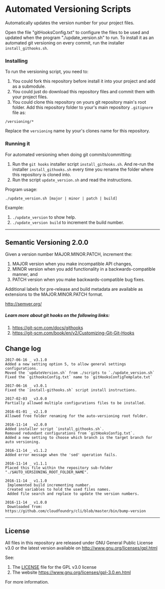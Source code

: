 
# Automated Versioning Scripts

Automatically updates the version number for your project files.

Open the file "gitHooksConfig.txt" to configure the files to be used and updated when the program
"./update_version.sh" to run. To install it as an automated git versioning on every commit, run
the installer `install_githooks.sh`.



### Installing

To run the versioning script, you need to:

1. You could fork this repository before install it into your project and add as a submodule.
1. You could just do download this repository files and commit them with your project files.
1. You could clone this repository on yours git repository main's root folder.
Add this repository folder to your's main repository `.gitignore` file as:
```
/versioning/*
```
Replace the `versioning` name by your's clones name for this repository.



### Running it

For automated versioning when doing git commits/committing:

1. Run the `git hooks` installer script `install_githooks.sh`. And re-run the installer
`install_githooks.sh` every time you rename the folder where this repository is cloned into.
1. Run the script `update_version.sh` and read the instructions.

Program usage:
```
./update_version.sh [major | minor | patch | build]
```
Example:

1. `./update_version` to show help.
1. `./update_version build` to increment the build number.



___
## Semantic Versioning 2.0.0

Given a version number MAJOR.MINOR.PATCH, increment the:

1. MAJOR version when you make incompatible API changes,
1. MINOR version when you add functionality in a backwards-compatible manner, and
1. PATCH version when you make backwards-compatible bug fixes.

Additional labels for pre-release and build metadata are available as extensions to the
MAJOR.MINOR.PATCH format.

http://semver.org/



##### Learn more about git hooks on the following links:

1. https://git-scm.com/docs/githooks
2. https://git-scm.com/book/en/v2/Customizing-Git-Git-Hooks



## Change log
```
2017-06-16 _ v3.1.0
Added a new setting option 5, to allow general settings configurations.
Moved the `updateVersion.sh` from ./scripts to `./update_version.sh`
Fixed the `githooksConfig.txt` name to `gitHooksConfigTemplate.txt`

2017-06-16 _ v3.0.1
Fixed the `install-githooks.sh` script install instructions.

2017-02-03 _ v3.0.0
Partially allowed multiple configurations files to be installed.

2016-01-01 _ v2.1.0
Allowed free folder renaming for the auto-versioning root folder.

2016-11-14 _ v2.0.0
Added installer script `install_githooks.sh`.
Removed redundant configurations from `gitHooksConfig.txt`.
Added a new setting to choose which branch is the target branch for auto versioning.

2016-11-14 _ v1.1.2
Added error message when the 'sed' operation fails.

2016-11-14 _ v1.1.1
Placed this file within the repository sub-folder "./$AUTO_VERSIONING_ROOT_FOLDER_NAME".

2016-11-14 _ v1.1.0
 Implemented build incrementing number.
 Created variables to hold the used files names.
 Added file search and replace to update the version numbers.

2016-11-14 _ v1.0.0
 Downloaded from: https://github.com/cloudfoundry/cli/blob/master/bin/bump-version
```


___
## License

All files in this repository are released under GNU General Public License v3.0
or the latest version available on http://www.gnu.org/licenses/gpl.html

See:

1. The [LICENSE](LICENSE) file for the GPL v3.0 license
1. The website https://www.gnu.org/licenses/gpl-3.0.en.html

For more information.



